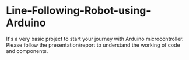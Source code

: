 # Line-Following-Robot-using-Arduino

It's a very basic project to start your journey with Arduino microcontroller.
Please follow the presentation/report to understand the working of code and components.
